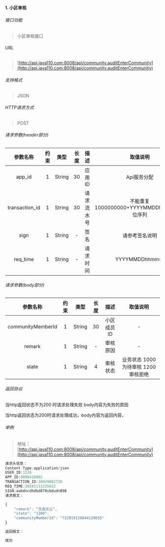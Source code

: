 

**1\. 小区审核**
###### 接口功能
> 小区审核接口

###### URL
> [http://api.java110.com:8008/api/community.auditEnterCommunity](http://api.java110.com:8008/api/community.auditEnterCommunity)

###### 支持格式
> JSON

###### HTTP请求方式
> POST

###### 请求参数(header部分)
|参数名称|约束|类型|长度|描述|取值说明|
| :-: | :-: | :-: | :-: | :-: | :-:|
|app_id|1|String|30|应用ID|Api服务分配                      |
|transaction_id|1|String|30|请求流水号|不能重复 1000000000+YYYYMMDDhhmmss+6位序列 |
|sign|1|String|-|签名|请参考签名说明|
|req_time|1|String|-|请求时间|YYYYMMDDhhmmss|

###### 请求参数(body部分)
|参数名称|约束|类型|长度|描述|取值说明|
| :-: | :-: | :-: | :-: | :-: | :-: |
|communityMemberId|1|String|30|小区成员ID|-|
|remark|1|String|-|审核原因|-|
|state|1|String|4|审核状态|业务状态 1000 为待审核 1200审核拒绝|


###### 返回协议

当http返回状态不为200 时请求处理失败 body内容为失败的原因

当http返回状态为200时请求处理成功，body内容为返回内容，



###### 举例
> 地址：[http://api.java110.com:8008/api/community.auditEnterCommunity](http://api.java110.com:8008/api/community.auditEnterCommunity)

``` javascript
请求头信息：
Content-Type:application/json
USER_ID:1234
APP_ID:8000418002
TRANSACTION_ID:10029082726
REQ_TIME:20181113225612
SIGN:aabdncdhdbd878sbdudn898
请求报文：

{
	"remark": "怎会灰尘",
	"state": "1100",
	"communityMemberId": "722019120844120035"
}

返回报文：

成功

```
